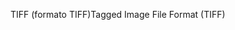 <span data-ttu-id="22125-101">TIFF (formato TIFF)</span><span class="sxs-lookup"><span data-stu-id="22125-101">Tagged Image File Format (TIFF)</span></span>